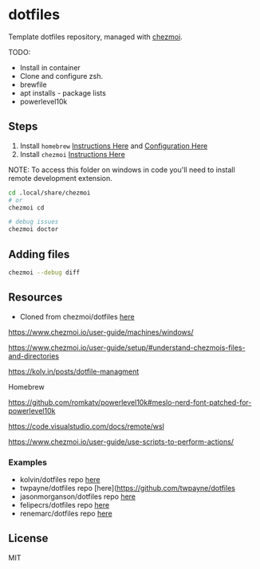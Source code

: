 # dotfiles

Template dotfiles repository, managed with [chezmoi](https://chezmoi.io/).

TODO:

* Install in container
* Clone and configure zsh.
* brewfile
* apt installs - package lists
* powerlevel10k


## Steps

1) Install `homebrew` [Instructions Here](https://brew.sh/
) and [Configuration Here](https://docs.brew.sh/Homebrew-on-Linux)  
1) Install `chezmoi` [Instructions Here](https://www.chezmoi.io/install/)  


NOTE: To access this folder on windows in code you'll need to install remote development extension.  

```sh
cd .local/share/chezmoi
# or
chezmoi cd

# debug issues
chezmoi doctor


```

## Adding files

```sh
chezmoi --debug diff

```


## Resources

*  Cloned from chezmoi/dotfiles [here](https://github.com/chezmoi/dotfiles)



https://www.chezmoi.io/user-guide/machines/windows/

https://www.chezmoi.io/user-guide/setup/#understand-chezmois-files-and-directories

https://kolv.in/posts/dotfile-managment

Homebrew

https://github.com/romkatv/powerlevel10k#meslo-nerd-font-patched-for-powerlevel10k


https://code.visualstudio.com/docs/remote/wsl


https://www.chezmoi.io/user-guide/use-scripts-to-perform-actions/


### Examples 

* kolvin/dotfiles repo [here](https://github.com/kolvin/dotfiles)  
* twpayne/dotfiles repo [here](https://github.com/twpayne/dotfiles
* jasonmorganson/dotfiles repo [here](https://github.com/jasonmorganson/dotfiles)
* felipecrs/dotfiles repo [here](https://github.com/felipecrs/dotfiles)
* renemarc/dotfiles repo [here](https://github.com/renemarc/dotfiles)

## License

MIT
